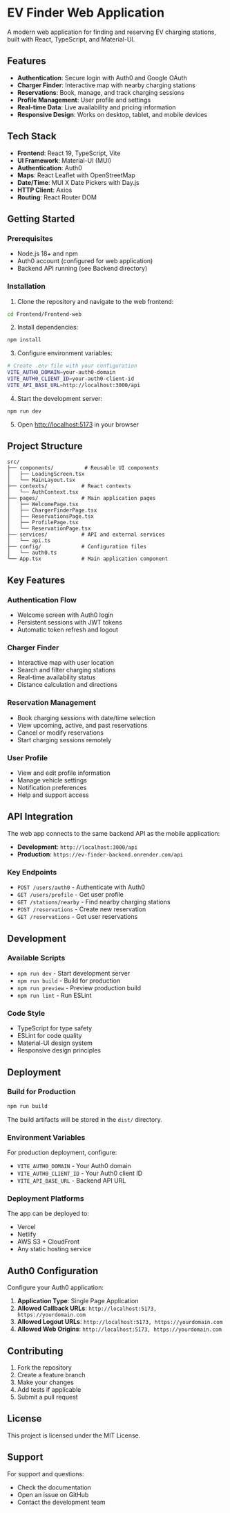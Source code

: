 # EV Finder Web Application

A modern web application for finding and reserving EV charging stations, built with React, TypeScript, and Material-UI.

## Features

- **Authentication**: Secure login with Auth0 and Google OAuth
- **Charger Finder**: Interactive map with nearby charging stations
- **Reservations**: Book, manage, and track charging sessions
- **Profile Management**: User profile and settings
- **Real-time Data**: Live availability and pricing information
- **Responsive Design**: Works on desktop, tablet, and mobile devices

## Tech Stack

- **Frontend**: React 19, TypeScript, Vite
- **UI Framework**: Material-UI (MUI)
- **Authentication**: Auth0
- **Maps**: React Leaflet with OpenStreetMap
- **Date/Time**: MUI X Date Pickers with Day.js
- **HTTP Client**: Axios
- **Routing**: React Router DOM

## Getting Started

### Prerequisites

- Node.js 18+ and npm
- Auth0 account (configured for web application)
- Backend API running (see Backend directory)

### Installation

1. Clone the repository and navigate to the web frontend:
```bash
cd Frontend/Frontend-web
```

2. Install dependencies:
```bash
npm install
```

3. Configure environment variables:
```bash
# Create .env file with your configuration
VITE_AUTH0_DOMAIN=your-auth0-domain
VITE_AUTH0_CLIENT_ID=your-auth0-client-id
VITE_API_BASE_URL=http://localhost:3000/api
```

4. Start the development server:
```bash
npm run dev
```

5. Open [http://localhost:5173](http://localhost:5173) in your browser

## Project Structure

```
src/
├── components/          # Reusable UI components
│   ├── LoadingScreen.tsx
│   └── MainLayout.tsx
├── contexts/           # React contexts
│   └── AuthContext.tsx
├── pages/              # Main application pages
│   ├── WelcomePage.tsx
│   ├── ChargerFinderPage.tsx
│   ├── ReservationsPage.tsx
│   ├── ProfilePage.tsx
│   └── ReservationPage.tsx
├── services/           # API and external services
│   └── api.ts
├── config/             # Configuration files
│   └── auth0.ts
└── App.tsx             # Main application component
```

## Key Features

### Authentication Flow
- Welcome screen with Auth0 login
- Persistent sessions with JWT tokens
- Automatic token refresh and logout

### Charger Finder
- Interactive map with user location
- Search and filter charging stations
- Real-time availability status
- Distance calculation and directions

### Reservation Management
- Book charging sessions with date/time selection
- View upcoming, active, and past reservations
- Cancel or modify reservations
- Start charging sessions remotely

### User Profile
- View and edit profile information
- Manage vehicle settings
- Notification preferences
- Help and support access

## API Integration

The web app connects to the same backend API as the mobile application:

- **Development**: `http://localhost:3000/api`
- **Production**: `https://ev-finder-backend.onrender.com/api`

### Key Endpoints
- `POST /users/auth0` - Authenticate with Auth0
- `GET /users/profile` - Get user profile
- `GET /stations/nearby` - Find nearby charging stations
- `POST /reservations` - Create new reservation
- `GET /reservations` - Get user reservations

## Development

### Available Scripts

- `npm run dev` - Start development server
- `npm run build` - Build for production
- `npm run preview` - Preview production build
- `npm run lint` - Run ESLint

### Code Style

- TypeScript for type safety
- ESLint for code quality
- Material-UI design system
- Responsive design principles

## Deployment

### Build for Production

```bash
npm run build
```

The build artifacts will be stored in the `dist/` directory.

### Environment Variables

For production deployment, configure:

- `VITE_AUTH0_DOMAIN` - Your Auth0 domain
- `VITE_AUTH0_CLIENT_ID` - Your Auth0 client ID
- `VITE_API_BASE_URL` - Backend API URL

### Deployment Platforms

The app can be deployed to:
- Vercel
- Netlify
- AWS S3 + CloudFront
- Any static hosting service

## Auth0 Configuration

Configure your Auth0 application:

1. **Application Type**: Single Page Application
2. **Allowed Callback URLs**: `http://localhost:5173, https://yourdomain.com`
3. **Allowed Logout URLs**: `http://localhost:5173, https://yourdomain.com`
4. **Allowed Web Origins**: `http://localhost:5173, https://yourdomain.com`

## Contributing

1. Fork the repository
2. Create a feature branch
3. Make your changes
4. Add tests if applicable
5. Submit a pull request

## License

This project is licensed under the MIT License.

## Support

For support and questions:
- Check the documentation
- Open an issue on GitHub
- Contact the development team
